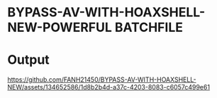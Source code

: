 # BYPASS-AV-WITH-HOAXSHELL-NEW-POWERFUL BATCHFILE
# Output 

https://github.com/FANH21450/BYPASS-AV-WITH-HOAXSHELL-NEW/assets/134652586/1d8b2b4d-a37c-4203-8083-c6057c499e61

